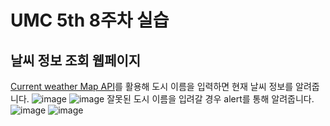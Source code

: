 # UMC 5th 8주차 실습
## 날씨 정보 조회 웹페이지
[Current weather Map API](https://openweathermap.org)를 활용해 도시 이름을 입력하면 현재 날씨 정보를 알려줍니다.
![image](https://github.com/hanpengbutt/UMC5th-weatherapp/assets/89825051/4f7cee1f-46d2-41bc-a4e1-f78c886fa8f9)
![image](https://github.com/hanpengbutt/UMC5th-weatherapp/assets/89825051/c6d019be-8022-47ff-8ecd-f8ebea15d263)
잘못된 도시 이름을 입려갈 경우 alert를 통해 알려줍니다.
![image](https://github.com/hanpengbutt/UMC5th-weatherapp/assets/89825051/a8b434c2-380a-47e2-85ea-009ef3bae8f4)
![image](https://github.com/hanpengbutt/UMC5th-weatherapp/assets/89825051/03415367-4e8b-498d-906e-165ee8f7f485)
